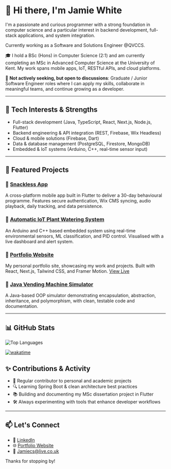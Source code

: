 # 👋 Hi there, I'm Jamie White

I'm a passionate and curious programmer with a strong foundation in computer science and a particular interest in backend development, full-stack applications, and system integration.

Currently working as a Software and Solutions Engineer @QVCCS.

🎓 I hold a BSc (Hons) in Computer Science (2:1) and am currently completing an MSc in Advanced Computer Science at the University of Kent. My work spans mobile apps, IoT, RESTful APIs, and cloud platforms.

💼 **Not actively seeking, but open to discussions**: Graduate / Junior Software Engineer roles where I can apply my skills, collaborate in meaningful teams, and continue growing as a developer.

---

## 🔧 Tech Interests & Strengths

- Full-stack development (Java, TypeScript, React, Next.js, Node.js, Flutter)
- Backend engineering & API integration (REST, Firebase, Wix Headless)
- Cloud & mobile solutions (Firebase, Dart)
- Data & database management (PostgreSQL, Firestore, MongoDB)
- Embedded & IoT systems (Arduino, C++, real-time sensor input)

---

## 🚀 Featured Projects

### 🔹 [Snackless App](https://github.com/JWhite212/SnacklessApp)
A cross-platform mobile app built in Flutter to deliver a 30-day behavioural programme. Features secure authentication, Wix CMS syncing, audio playback, daily tracking, and data persistence.

### 🔹 [Automatic IoT Plant Watering System](https://github.com/JWhite212/Automatic-IOT-Plant-Watering-System)
An Arduino and C++ based embedded system using real-time environmental sensors, ML classification, and PID control. Visualised with a live dashboard and alert system.

### 🔹 [Portfolio Website](https://github.com/JWhite212/Portfolio-Website)
My personal portfolio site, showcasing my work and projects. Built with React, Next.js, Tailwind CSS, and Framer Motion. [View Live](https://jamie-white-portfolio.vercel.app)

### 🔹 [Java Vending Machine Simulator](https://github.com/JWhite212/VendingMachine)
A Java-based OOP simulator demonstrating encapsulation, abstraction, inheritance, and polymorphism, with clean, testable code and documentation.

---

## 📊 GitHub Stats

![Top Languages](https://github-readme-stats.vercel.app/api/top-langs/?username=JWhite212&layout=compact&theme=tokyonight) 


[![wakatime](https://wakatime.com/badge/user/018ce40b-0939-4ca9-9936-b8700fec78e0.svg)](https://wakatime.com/@018ce40b-0939-4ca9-9936-b8700fec78e0)

## ✨ Contributions & Activity

- 📆 Regular contributor to personal and academic projects
- 🔍 Learning Spring Boot & clean architecture best practices
- 📚 Building and documenting my MSc dissertation project in Flutter
- 🛠️ Always experimenting with tools that enhance developer workflows

---

## 📫 Let's Connect

- 💼 [LinkedIn](https://www.linkedin.com/in/jamie-white-swe/)
- 🌐 [Portfolio Website](https://jamie-white-portfolio.vercel.app)
- 📧 Jamiecs@live.co.uk

Thanks for stopping by!
